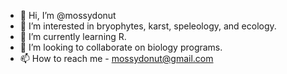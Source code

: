 - 👋 Hi, I’m @mossydonut
- 👀 I’m interested in bryophytes, karst, speleology, and ecology.
- 🌱 I’m currently learning R. 
- 💞️ I’m looking to collaborate on biology programs. 
- 📫 How to reach me - mossydonut@gmail.com

<!---
mossydonut/mossydonut is a ✨ special ✨ repository because its `README.md` (this file) appears on your GitHub profile.
You can click the Preview link to take a look at your changes.
--->
